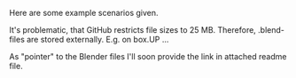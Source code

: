 Here are some example scenarios given.

It's problematic, that GitHub restricts file sizes to 25 MB. Therefore, .blend-files are stored externally. E.g. on box.UP ...

As "pointer" to the Blender files I'll soon provide the link in attached readme file.
